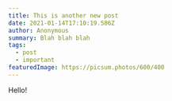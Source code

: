 ```yaml
---
title: This is another new post
date: 2021-01-14T17:10:19.586Z
author: Anonymous
summary: Blah blah blah
tags:
  - post
  - important
featuredImage: https://picsum.photos/600/400
---
```

Hello!